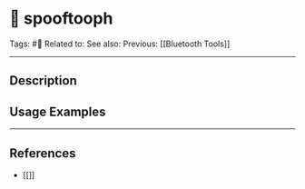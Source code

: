 # 💢 spooftooph
Tags: #💢
Related to: 
See also: 
Previous: [[Bluetooth Tools]]

---
## Description


## Usage Examples


---
## References
- [[]]
